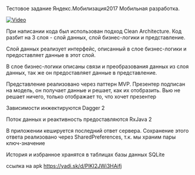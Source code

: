 Тестовое задание Яндекс.Мобилизация2017 Мобильная разработка.

[![Video](http://img.youtube.com/vi/lJqqnBItAY8/maxresdefault.jpg)](https://www.youtube.com/watch?v=lJqqnBItAY8)

При написании кода был использован подход Clean Architecture. Код разбит на 3 слоя - слой данных, слой бизнес-логики и представление.

Слой данных реализует интерфейс, описанный в слое бизнес-логики и предоставляет данные в этот слой.

В слое бизнес-логики описаны связи и преобразования данных из слоя данных, так же он предоставляет данные в представление.

Представление реализовано через паттерн MVP. Презентер подписан на модель, он получает данные и решает, как их отобразить. Вью не решает ничего, только отображает то, что хочет презентер

Зависимости инжектируются Dagger 2

Поток данных и реактивность предоставляются RxJava 2


В приложении кешируется последний ответ сервера. Сохранение этого ответа реализовано через SharedPreferences, т.к. мы храним пары ключ-значение

История и избранное хранятся в таблицах базы данных SQLite

ссылка на apk https://yadi.sk/d/PlKI2JWi3HAifj
